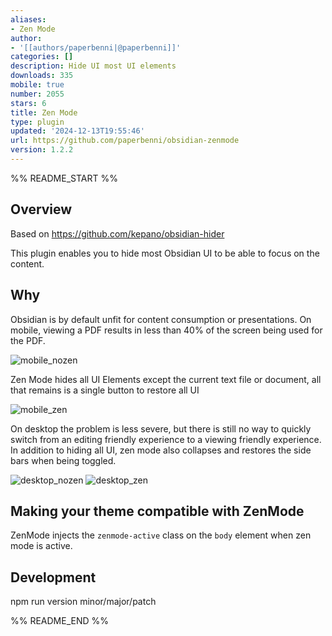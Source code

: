 ```yaml
---
aliases:
- Zen Mode
author:
- '[[authors/paperbenni|@paperbenni]]'
categories: []
description: Hide UI most UI elements
downloads: 335
mobile: true
number: 2055
stars: 6
title: Zen Mode
type: plugin
updated: '2024-12-13T19:55:46'
url: https://github.com/paperbenni/obsidian-zenmode
version: 1.2.2
---
```


%% README_START %%

## Overview

Based on https://github.com/kepano/obsidian-hider

This plugin enables you to hide most Obsidian UI to be able to focus on the content.

## Why

Obsidian is by default unfit for content consumption or presentations. 
On mobile, viewing a PDF results in less than 40% of the screen being used for the PDF. 

![mobile_nozen](https://raw.githubusercontent.com/paperbenni/obsidian-zenmode/HEAD/images/mobile_nozen.jpg)

Zen Mode hides all UI Elements except the current text file or document, all
that remains is a single button to restore all UI

![mobile_zen](https://raw.githubusercontent.com/paperbenni/obsidian-zenmode/HEAD/images/mobile_zen.jpg)

On desktop the problem is less severe, but there is still no way to quickly
switch from an editing friendly experience to a viewing friendly experience. 
In addition to hiding all UI, zen mode also collapses and restores the side bars
when being toggled. 

![desktop_nozen](https://raw.githubusercontent.com/paperbenni/obsidian-zenmode/HEAD/images/nozen_desktop.png)
![desktop_zen](https://raw.githubusercontent.com/paperbenni/obsidian-zenmode/HEAD/images/zen_desktop.png)


## Making your theme compatible with ZenMode

ZenMode injects the `zenmode-active` class on the `body` element when zen mode is active.

## Development

npm run version minor/major/patch

%% README_END %%